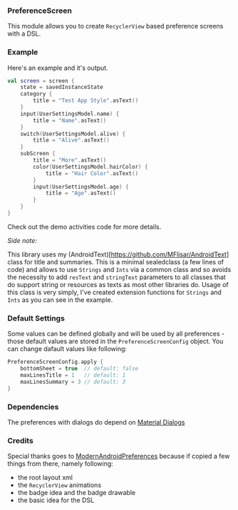 ### PreferenceScreen

This module allows you to create `RecyclerView` based preference screens with a DSL.

### Example

Here's an example and it's output.

```kotlin
val screen = screen {
    state = savedInstanceState
    category {
        title = "Test App Style".asText()
    }
    input(UserSettingsModel.name) {
        title = "Name".asText()
    }
    switch(UserSettingsModel.alive) {
        title = "Alive".asText()
    }
    subScreen {
        title = "More".asText()
        color(UserSettingsModel.hairColor) {
            title = "Hair Color".asText()
        }
        input(UserSettingsModel.age) {
            title = "Age".asText()
        }
    }
}
```

Check out the demo activities code for more details.

*Side note:*

This library uses my (AndroidText)[https://github.com/MFlisar/AndroidText] class for title and summaries. This is a minimal sealedclass (a few lines of code) and allows to use `Strings` and `Ints` via a common class and so avoids the necessity to add `resText` and `stringText` parameters to all classes that do support string or resources as texts as most other libraries do.
Usage of this class is very simply, I've created extension functions for `Strings` and `Ints` as you can see in the example.

### Default Settings

Some values can be defined globally and will be used by all preferences - those default values are stored in the `PreferenceScreenConfig` object. You can change dafault values like following:

```kotlin
PreferenceScreenConfig.apply {
    bottomSheet = true  // default: false
    maxLinesTitle = 1   // default: 1
    maxLinesSummary = 3 // default: 3
}
```

### Dependencies

The preferences with dialogs do depend on [Material Dialogs](https://github.com/afollestad/material-dialogs)

### Credits

Special thanks goes to [ModernAndroidPreferences](https://github.com/Maxr1998/ModernAndroidPreferences) because if copied a few things from there, namely following:
* the root layout xml
* the `RecyclerView` animations
* the badge idea and the badge drawable
* the basic idea for the DSL